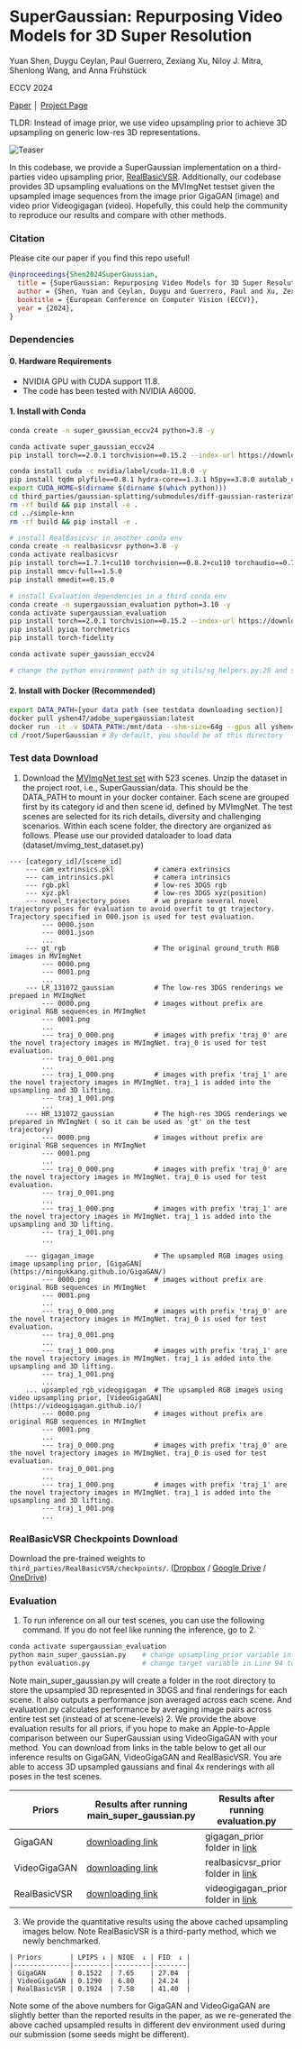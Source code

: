 # SuperGaussian: Repurposing Video Models for 3D Super Resolution

Yuan Shen, Duygu Ceylan, Paul Guerrero, Zexiang Xu, Niloy J. Mitra, Shenlong Wang, and Anna Frühstück

ECCV 2024

[Paper](https://arxiv.org/abs/2406.00609) │ [Project Page](https://supergaussian.github.io/)

TLDR: Instead of image prior, we use video upsampling prior to achieve 3D upsampling on generic low-res 3D representations. 

![Teaser](assets/teaser.gif)

In this codebase, we provide a SuperGaussian implementation on a third-parties video upsampling prior, [RealBasicVSR](https://github.com/ckkelvinchan/RealBasicVSR). 
Additionally, our codebase provides 3D upsampling evaluations on the MVImgNet testset given the upsampled image sequences from the image prior GigaGAN (image) and video prior Videogigagan (video).
Hopefully, this could help the community to reproduce our results and compare with other methods.

### Citation
Please cite our paper if you find this repo useful!
```bibtex
@inproceedings{Shen2024SuperGaussian,
  title = {SuperGaussian: Repurposing Video Models for 3D Super Resolution},
  author = {Shen, Yuan and Ceylan, Duygu and Guerrero, Paul and Xu, Zexiang and Mitra, {Niloy J.} and Wang, Shenlong and Fr{\"u}hst{\"u}ck, Anna},
  booktitle = {European Conference on Computer Vision (ECCV)},
  year = {2024},
}
```

### Dependencies

#### 0. Hardware Requirements
- NVIDIA GPU with CUDA support 11.8. 
- The code has been tested with NVIDIA A6000.
#### 1. Install with Conda
```bash
conda create -n super_gaussian_eccv24 python=3.8 -y

conda activate super_gaussian_eccv24
pip install torch==2.0.1 torchvision==0.15.2 --index-url https://download.pytorch.org/whl/cu118

conda install cuda -c nvidia/label/cuda-11.8.0 -y
pip install tqdm plyfile==0.8.1 hydra-core==1.3.1 h5py==3.8.0 autolab_core==1.1.1 pyiqa timm==0.9.10 rich wandb lpips boto3 tyro
export CUDA_HOME=$(dirname $(dirname $(which python)))
cd third_parties/gaussian-splatting/submodules/diff-gaussian-rasterization
rm -rf build && pip install -e .
cd ../simple-knn
rm -rf build && pip install -e .

# install RealBasicvsr in another conda env
conda create -n realbasicvsr python=3.8 -y
conda activate realbasicvsr
pip install torch==1.7.1+cu110 torchvision==0.8.2+cu110 torchaudio==0.7.2 -f https://download.pytorch.org/whl/torch_stable.html # it needs to be torch 1.7.1. For CuDA, it depends on your GPU compatibility.
pip install mmcv-full==1.5.0
pip install mmedit==0.15.0

# install Evaluation dependencies in a third conda env
conda create -n supergaussian_evaluation python=3.10 -y
conda activate supergaussian_evaluation
pip install torch==2.0.1 torchvision==0.15.2 --index-url https://download.pytorch.org/whl/cu118
pip install pyiqa torchmetrics
pip install torch-fidelity

conda activate super_gaussian_eccv24

# change the python environment path in sg_utils/sg_helpers.py:20 and sg_utils/sg_helpers.py:47 to your conda environment path
```

#### 2. Install with Docker (Recommended)
```bash
export DATA_PATH=[your data path (see testdata downloading section)]
docker pull yshen47/adobe_supergaussian:latest
docker run -it -v $DATA_PATH:/mnt/data --shm-size=64g --gpus all yshen47/adobe_supergaussian:latest bash
cd /root/SuperGaussian # By default, you should be at this directory
```

### Test data Download

1. Download the [MVImgNet test set](https://uofi.box.com/s/d13gifxwz573cr6li37r1m39cczrvzhm) with 523 scenes. Unzip the dataset in the project root, i.e., SuperGaussian/data. This should be the DATA_PATH to mount in your docker container. 
Each scene are grouped first by its category id and then scene id, defined by MVImgNet.
The test scenes are selected for its rich details, diversity and challenging scenarios. Within each scene folder, the directory are organized as follows. Please use our provided dataloader to load data (dataset/mvimg_test_dataset.py)
```     
--- [category_id]/[scene_id]
    --- cam_extrinsics.pkl          # camera extrinsics
    --- cam_intrinsics.pkl          # camera intrinsics
    --- rgb.pkl                     # low-res 3DGS rgb
    --- xyz.pkl                     # low-res 3DGS xyz(position)
    --- novel_trajectory_poses      # we prepare several novel trajectory poses for evaluation to avoid overfit to gt trajectory. Trajectory specified in 000.json is used for test evaluation. 
        --- 0000.json
        --- 0001.json
        ...
    --- gt_rgb                      # The original ground_truth RGB images in MVImgNet
        --- 0000.png
        --- 0001.png
        ...
    --- LR_131072_gaussian          # The low-res 3DGS renderings we prepaed in MVImgNet 
        --- 0000.png                # images without prefix are original RGB sequences in MVImgNet
        --- 0001.png
        ...
        --- traj_0_000.png          # images with prefix 'traj_0' are the novel trajectory images in MVImgNet. traj_0 is used for test evaluation.
        --- traj_0_001.png
        ...
        --- traj_1_000.png          # images with prefix 'traj_1' are the novel trajectory images in MVImgNet. traj_1 is added into the upsampling and 3D lifting.
        --- traj_1_001.png
        ...
    --- HR_131072_gaussian          # The high-res 3DGS renderings we prepared in MVImgNet ( so it can be used as 'gt' on the test trajectory)
        --- 0000.png                # images without prefix are original RGB sequences in MVImgNet
        --- 0001.png
        ...
        --- traj_0_000.png          # images with prefix 'traj_0' are the novel trajectory images in MVImgNet. traj_0 is used for test evaluation.
        --- traj_0_001.png
        ...
        --- traj_1_000.png          # images with prefix 'traj_1' are the novel trajectory images in MVImgNet. traj_1 is added into the upsampling and 3D lifting.
        --- traj_1_001.png
        ...
        
    --- gigagan_image               # The upsampled RGB images using image upsampling prior, [GigaGAN](https://mingukkang.github.io/GigaGAN/)
        --- 0000.png                # images without prefix are original RGB sequences in MVImgNet
        --- 0001.png
        ...
        --- traj_0_000.png          # images with prefix 'traj_0' are the novel trajectory images in MVImgNet. traj_0 is used for test evaluation.
        --- traj_0_001.png
        ...
        --- traj_1_000.png          # images with prefix 'traj_1' are the novel trajectory images in MVImgNet. traj_1 is added into the upsampling and 3D lifting.
        --- traj_1_001.png
        ...
    ... upsampled_rgb_videogigagan  # The upsampled RGB images using video upsampling prior, [VideoGigaGAN](https://videogigagan.github.io/)
        --- 0000.png                # images without prefix are original RGB sequences in MVImgNet
        --- 0001.png
        ...
        --- traj_0_000.png          # images with prefix 'traj_0' are the novel trajectory images in MVImgNet. traj_0 is used for test evaluation.
        --- traj_0_001.png
        ...
        --- traj_1_000.png          # images with prefix 'traj_1' are the novel trajectory images in MVImgNet. traj_1 is added into the upsampling and 3D lifting.
        --- traj_1_001.png
        ...
```
### RealBasicVSR Checkpoints Download
Download the pre-trained weights to `third_parties/RealBasicVSR/checkpoints/`. ([Dropbox](https://www.dropbox.com/s/eufigxmmkv5woop/RealBasicVSR.pth?dl=0) / [Google Drive](https://drive.google.com/file/d/1OYR1J2GXE90Zu2gVU5xc0t0P_UmKH7ID/view) / [OneDrive](https://entuedu-my.sharepoint.com/:u:/g/personal/chan0899_e_ntu_edu_sg/EfMvf8H6Y45JiY0xsK4Wy-EB0kiGmuUbqKf0qsdoFU3Y-A?e=9p8ITR))

### Evaluation
1. To run inference on all our test scenes, you can use the following command. If you do not feel like running the inference, go to 2.
```bash
conda activate supergaussian_evaluation
python main_super_gaussian.py    # change upsampling_prior variable in Line 23 to switch between different priors.
python evaluation.py             # change target variable in Line 94 to switch between different priors.
```
Note main_super_gaussian.py will create a folder in the root directory to store the upsampled 3D represented in 3DGS and final renderings for each scene. It also outputs a performance json averaged across each scene. And evaluation.py calculates performance by averaging image pairs across entire test set (instead of at scene-levels) 
2. We provide the above evaluation results for all priors, if you hope to make an Apple-to-Apple comparison between our SuperGaussian using VideoGigaGAN with your method. 
You can download from links in the table below to get all our inference results on GigaGAN, VideoGigaGAN and RealBasicVSR. You are able to access 3D upsampled gaussians 
and final 4x renderings with all poses in the test scenes.

| Priors       | Results after running main_super_gaussian.py                                | Results after running evaluation.py |
|--------------|-----------------------------------------------------------------------------| ---------|
| GigaGAN      | [downloading link](https://uofi.box.com/s/cjqqlr0zfjw0ew02p1m5cm8ge6v73oow) | gigagan_prior folder in [link](https://uofi.box.com/s/cwjeo5sp6t2d81wcof0okqv6fn7aje8p) |
| VideoGigaGAN | [downloading link](https://uofi.box.com/s/xma4iqhirebmtzzj01s40jnjdg12unnk) | realbasicvsr_prior folder in [link](https://uofi.box.com/s/cwjeo5sp6t2d81wcof0okqv6fn7aje8p) |
| RealBasicVSR | [downloading link](https://uofi.box.com/s/lzakjip07upgullx7xunu6sausdydd95) | videogigagan_prior folder in [link](https://uofi.box.com/s/cwjeo5sp6t2d81wcof0okqv6fn7aje8p) |


3. We provide the quantitative results using the above cached upsampling images below. Note RealBasicVSR is a third-party method, which we newly benchmarked. 
```
| Priors       | LPIPS ↓ | NIQE  ↓ | FID  ↓ | 
|--------------|---------|---------|--------|
| GigaGAN      | 0.1522  | 7.65    | 27.04  |
| VideoGigaGAN | 0.1290  | 6.80    | 24.24  | 
| RealBasicVSR | 0.1924  | 7.58    | 41.40  |
```
Note some of the above numbers for GigaGAN and VideoGigaGAN are slightly better than the reported results in the paper, as we re-generated the above cached upsampled results in different dev environment used during our submission (some seeds might be different).

